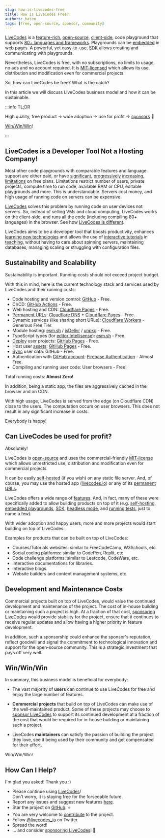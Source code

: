 ```yaml
---
slug: how-is-livecodes-free
title: How is LiveCodes Free?!
authors: hatem
tags: [free, open-source, sponsor, community]
---
```


[LiveCodes](https://livecodes.io) is a [feature-rich](https://livecodes.io/docs/features/), [open-source](https://github.com/live-codes/livecodes), [client-side](https://livecodes.io/docs/why#client-side), code playground that supports [80+ languages and frameworks](https://livecodes.io/docs/languages/). Playgrounds can be [embedded](https://livecodes.io/docs/features/embeds) in web pages. A powerful, yet easy-to-use, [SDK](https://livecodes.io/docs/sdk) allows creating and communicating with playgrounds.

Nevertheless, LiveCodes is free, with no subscriptions, no limits to usage, no ads and no account required. It is [MIT-licensed](https://livecodes.io/docs/license) which allows its use, distribution and modification even for commercial projects.

So, how can LiveCodes be free? What is the catch?

In this article we will discuss LiveCodes business model and how it can be sustainable.

<!--truncate-->

:::info TL;DR

High quality, free product → wide adoption → use for profit → [sponsors](https://livecodes.io/docs/sponsor) 🎉

[Win/Win/Win](#winwinwin)!

:::

## LiveCodes is a Developer Tool Not a Hosting Company!

Most other code playgrounds with comparable features and language support are either paid, or have [significant](https://codepen.io/accounts/signup), [progressively](https://blog.replit.com/embeds-are-going-away) [increasing](https://blog.replit.com/update-on-teams-for-education), [limitations](https://www.codesandbox.community/c/api-billing-updates/api-update-and-usage-based-billing) on free plans. Limitations restrict number of users, private projects, compute time to run code, available RAM or CPU, editable playgrounds and more. This is understandable. Servers cost money, and high usage of running code on servers can be expensive.

[LiveCodes](https://livecodes.io) solves this problem by running code on user devices not servers. So, instead of selling VMs and cloud computing, LiveCodes works on the client-side, and runs all the code (including compiling 80+ languages) in the browser. See how [LiveCodes is different](https://livecodes.io/docs/why).

LiveCodes aims to be a developer tool that boosts productivity, enhances [learning new technologies](../2023-08-22-lets-make-learning-frontend-great-again/index.md) and allows the use of [interactive tutorials](../2023-08-04-lets-make-an-interactive-coding-tutorial/index.md) in [teaching](../2023-11-27-livecodes-for-education/index.md), without having to care about spinning servers, maintaining databases, managing scaling or struggling with configuration files.

## Sustainability and Scalability

Sustainability is important. Running costs should not exceed project budget.

With this in mind, here is the current technology stack and services used by LiveCodes and their running costs:

- Code hosting and version control: [GitHub](https://github.com/live-codes/livecodes) - Free.
- CI/CD: [GitHub Actions](https://github.com/features/actions) - Free.
- Web hosting and CDN: [Cloudflare Pages](https://pages.cloudflare.com/) - Free.
- [Permanent URLs](https://livecodes.io/docs/features/permanent-url): [Cloudflare DNS](https://www.cloudflare.com/application-services/products/dns/) + [Cloudflare Pages](https://pages.cloudflare.com/) - Free.
- Dynamic services (like sharing short URLs): [Cloudflare Workers](https://workers.cloudflare.com/) - Generous Free Tier.
- Module hosting: [esm.sh](https://esm.sh/) / [jsDelivr](https://www.jsdelivr.com/) / [unpkg](https://www.unpkg.com/) - Free.
- TypeScript types (for [editor Intellisense](https://livecodes.io/docs/features/intellisense)): [esm.sh](https://esm.sh/) - Free.
- [Deploy](https://livecodes.io/docs/features/deploy) user projects: [GitHub Pages](https://pages.github.com/) - Free.
- Host user [assets](https://livecodes.io/docs/features/assets): [GitHub Pages](https://pages.github.com/) - Free.
- [Sync](https://livecodes.io/docs/features/sync) user data: GitHub - Free.
- Authentication with [GitHub account](https://livecodes.io/docs/features/github-integration/): [Firebase Authentication](https://firebase.google.com/products/auth) - Almost Free.
- Compiling and running user code: User browsers - Free!

Total running costs: **Almost Zero!**

In addition, being a static app, the files are aggressively cached in the browser and on CDN.

With high usage, LiveCodes is served from the edge (on Cloudflare CDN) close to the users. The computation occurs on user browsers. This does not result in any significant increase in costs.

Everybody is happy!

## Can LiveCodes be used for profit?

Absolutely!

LiveCodes is [open-source](https://github.com/live-codes/livecodes) and uses the commercial-friendly [MIT-license](https://livecodes.io/docs/license) which allows unrestricted use, distribution and modification even for commercial projects.

It can be easily [self-hosted](https://livecodes.io/docs/features/self-hosting) (if you wish) on any static file server. And, of course, you may use the hosted app ([livecodes.io](https://livecodes.io)) or any of its [permanent URLs](https://livecodes.io/docs/features/permanent-url).

LiveCodes offers a wide range of [features](https://livecodes.io/docs/features). And, in fact, many of these were specifically added to allow building products on top of it (e.g. [self-hosting](https://livecodes.io/docs/features/self-hosting), [embedded playgrounds](https://livecodes.io/docs/features/embeds), [SDK](https://livecodes.io/docs/sdk), [headless mode](https://livecodes.io/docs/sdk/headless), and [running tests](https://livecodes.io/docs/features/tests), just to name a few).

With wider adoption and happy users, more and more projects would start building on top of LiveCodes.

Examples for products that can be built on top of LiveCodes:

- Courses/Tutorials websites: similar to FreeCodeCamp, W3Schools, etc.
- Social coding platforms: similar to CodePen, Replit, etc.
- Code challenge platforms: similar to Leetcode, CodeWars, etc.
- Interactive documentations for libraries.
- Interactive blogs.
- Website builders and content management systems, etc.

## Development and Maintenance Costs

Commercial projects built on top of LiveCodes, would value the continued development and maintenance of the project. The cost of in-house building or maintaining such a project is high. At a fraction of that cost, [sponsoring LiveCodes](https://livecodes.io/docs/sponsor) would provide stability for the project, ensure that it continues to receive regular updates and allow having a higher priority in feature development.

In addition, such a sponsorship could enhance the sponsor's reputation, reflect goodwill and signal the commitment to technological innovation and support for the open-source community.
This is a strategic investment that pays off very well.

## Win/Win/Win

In summary, this business model is beneficial for everybody:

- The vast majority of **users** can continue to use LiveCodes for free and enjoy the large number of features.

- **Commercial projects** that build on top of LiveCodes can make use of the well-maintained product. Some of these projects may choose to [sponsor LiveCodes](https://livecodes.io/docs/sponsor) to support its continued development at a fraction of the cost that would be required for in-house building or maintaining such a project.

- LiveCodes **maintainers** can satisfy the passion of building the project they love, see it being used by their community and get compensated for their effort.

Win/Win/Win!

## How Can I Help?

I'm glad you asked! Thank you :)

- Please continue using [LiveCodes](https://livecodes.io)!  
  Don't worry, it is staying free for the forseeable future.
- Report any issues and suggest new features [here](https://github.com/live-codes/livecodes/issues).
- Star the project on [GitHub](https://github.com/live-codes/livecodes). ⭐
- You are very welcome to [contribute](https://livecodes.io/docs/contribution) to the project.
- Follow [@livecodes_io](https://twitter.com/livecodes_io) on Twitter.
- Spread the word!
- ... and consider [sponsoring LiveCodes](https://livecodes.io/docs/sponsor)! 💚
